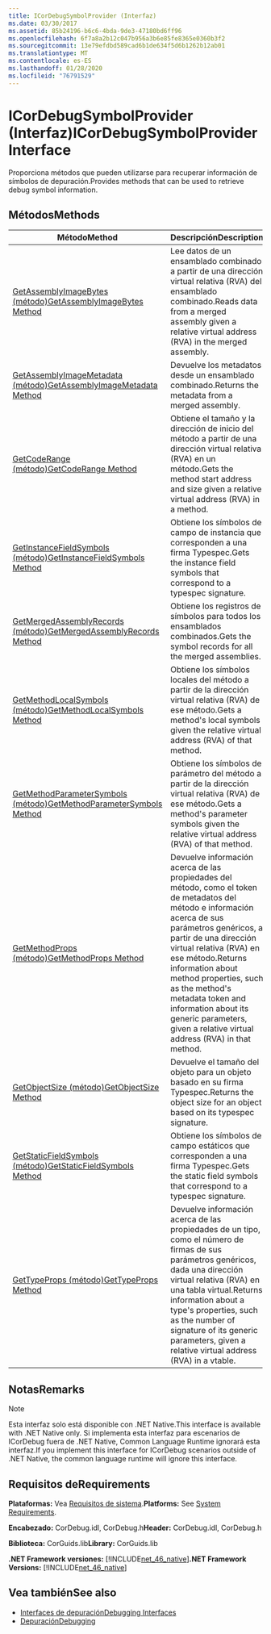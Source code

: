 ```yaml
---
title: ICorDebugSymbolProvider (Interfaz)
ms.date: 03/30/2017
ms.assetid: 85b24196-b6c6-4bda-9de3-47180bd6ff96
ms.openlocfilehash: 6f7a8a2b12c047b956a3b6e85fe8365e0360b3f2
ms.sourcegitcommit: 13e79efdbd589cad6b1de634f5d6b1262b12ab01
ms.translationtype: MT
ms.contentlocale: es-ES
ms.lasthandoff: 01/28/2020
ms.locfileid: "76791529"
---
```

# <a name="icordebugsymbolprovider-interface"></a><span data-ttu-id="e43bc-102">ICorDebugSymbolProvider (Interfaz)</span><span class="sxs-lookup"><span data-stu-id="e43bc-102">ICorDebugSymbolProvider Interface</span></span>
<span data-ttu-id="e43bc-103">Proporciona métodos que pueden utilizarse para recuperar información de símbolos de depuración.</span><span class="sxs-lookup"><span data-stu-id="e43bc-103">Provides methods that can be used to retrieve debug symbol information.</span></span>  
  
## <a name="methods"></a><span data-ttu-id="e43bc-104">Métodos</span><span class="sxs-lookup"><span data-stu-id="e43bc-104">Methods</span></span>  
  
|<span data-ttu-id="e43bc-105">Método</span><span class="sxs-lookup"><span data-stu-id="e43bc-105">Method</span></span>|<span data-ttu-id="e43bc-106">Descripción</span><span class="sxs-lookup"><span data-stu-id="e43bc-106">Description</span></span>|  
|------------|-----------------|  
|[<span data-ttu-id="e43bc-107">GetAssemblyImageBytes (método)</span><span class="sxs-lookup"><span data-stu-id="e43bc-107">GetAssemblyImageBytes Method</span></span>](icordebugsymbolprovider-getassemblyimagebytes-method.md)|<span data-ttu-id="e43bc-108">Lee datos de un ensamblado combinado a partir de una dirección virtual relativa (RVA) del ensamblado combinado.</span><span class="sxs-lookup"><span data-stu-id="e43bc-108">Reads data from a merged assembly given a relative virtual address (RVA) in the merged assembly.</span></span>|  
|[<span data-ttu-id="e43bc-109">GetAssemblyImageMetadata (método)</span><span class="sxs-lookup"><span data-stu-id="e43bc-109">GetAssemblyImageMetadata Method</span></span>](icordebugsymbolprovider-getassemblyimagemetadata-method.md)|<span data-ttu-id="e43bc-110">Devuelve los metadatos desde un ensamblado combinado.</span><span class="sxs-lookup"><span data-stu-id="e43bc-110">Returns the metadata from a merged assembly.</span></span>|  
|[<span data-ttu-id="e43bc-111">GetCodeRange (método)</span><span class="sxs-lookup"><span data-stu-id="e43bc-111">GetCodeRange Method</span></span>](icordebugsymbolprovider-getcoderange-method.md)|<span data-ttu-id="e43bc-112">Obtiene el tamaño y la dirección de inicio del método a partir de una dirección virtual relativa (RVA) en un método.</span><span class="sxs-lookup"><span data-stu-id="e43bc-112">Gets the method start address and size given a relative virtual address (RVA) in a method.</span></span>|  
|[<span data-ttu-id="e43bc-113">GetInstanceFieldSymbols (método)</span><span class="sxs-lookup"><span data-stu-id="e43bc-113">GetInstanceFieldSymbols Method</span></span>](icordebugsymbolprovider-getinstancefieldsymbols-method.md)|<span data-ttu-id="e43bc-114">Obtiene los símbolos de campo de instancia que corresponden a una firma Typespec.</span><span class="sxs-lookup"><span data-stu-id="e43bc-114">Gets the instance field symbols that correspond to a typespec signature.</span></span>|  
|[<span data-ttu-id="e43bc-115">GetMergedAssemblyRecords (método)</span><span class="sxs-lookup"><span data-stu-id="e43bc-115">GetMergedAssemblyRecords Method</span></span>](icordebugsymbolprovider-getmergedassemblyrecords-method.md)|<span data-ttu-id="e43bc-116">Obtiene los registros de símbolos para todos los ensamblados combinados.</span><span class="sxs-lookup"><span data-stu-id="e43bc-116">Gets the symbol records for all the merged assemblies.</span></span>|  
|[<span data-ttu-id="e43bc-117">GetMethodLocalSymbols (método)</span><span class="sxs-lookup"><span data-stu-id="e43bc-117">GetMethodLocalSymbols Method</span></span>](icordebugsymbolprovider-getmethodlocalsymbols-method.md)|<span data-ttu-id="e43bc-118">Obtiene los símbolos locales del método a partir de la dirección virtual relativa (RVA) de ese método.</span><span class="sxs-lookup"><span data-stu-id="e43bc-118">Gets a method's local symbols given the relative virtual address (RVA) of that method.</span></span>|  
|[<span data-ttu-id="e43bc-119">GetMethodParameterSymbols (método)</span><span class="sxs-lookup"><span data-stu-id="e43bc-119">GetMethodParameterSymbols Method</span></span>](icordebugsymbolprovider-getmethodparametersymbols-method.md)|<span data-ttu-id="e43bc-120">Obtiene los símbolos de parámetro del método a partir de la dirección virtual relativa (RVA) de ese método.</span><span class="sxs-lookup"><span data-stu-id="e43bc-120">Gets a method's parameter symbols given the relative virtual address (RVA) of that method.</span></span>|  
|[<span data-ttu-id="e43bc-121">GetMethodProps (método)</span><span class="sxs-lookup"><span data-stu-id="e43bc-121">GetMethodProps Method</span></span>](icordebugsymbolprovider-getmethodprops-method.md)|<span data-ttu-id="e43bc-122">Devuelve información acerca de las propiedades del método, como el token de metadatos del método e información acerca de sus parámetros genéricos, a partir de una dirección virtual relativa (RVA) en ese método.</span><span class="sxs-lookup"><span data-stu-id="e43bc-122">Returns information about method properties, such as the method's metadata token and information about its generic parameters, given a relative virtual address (RVA) in that method.</span></span>|  
|[<span data-ttu-id="e43bc-123">GetObjectSize (método)</span><span class="sxs-lookup"><span data-stu-id="e43bc-123">GetObjectSize Method</span></span>](icordebugsymbolprovider-getobjectsize-method.md)|<span data-ttu-id="e43bc-124">Devuelve el tamaño del objeto para un objeto basado en su firma Typespec.</span><span class="sxs-lookup"><span data-stu-id="e43bc-124">Returns the object size for an object based on its typespec signature.</span></span>|  
|[<span data-ttu-id="e43bc-125">GetStaticFieldSymbols (método)</span><span class="sxs-lookup"><span data-stu-id="e43bc-125">GetStaticFieldSymbols Method</span></span>](icordebugsymbolprovider-getstaticfieldsymbols-method.md)|<span data-ttu-id="e43bc-126">Obtiene los símbolos de campo estáticos que corresponden a una firma Typespec.</span><span class="sxs-lookup"><span data-stu-id="e43bc-126">Gets the static field symbols that correspond to a typespec signature.</span></span>|  
|[<span data-ttu-id="e43bc-127">GetTypeProps (método)</span><span class="sxs-lookup"><span data-stu-id="e43bc-127">GetTypeProps Method</span></span>](icordebugsymbolprovider-gettypeprops-method.md)|<span data-ttu-id="e43bc-128">Devuelve información acerca de las propiedades de un tipo, como el número de firmas de sus parámetros genéricos, dada una dirección virtual relativa (RVA) en una tabla virtual.</span><span class="sxs-lookup"><span data-stu-id="e43bc-128">Returns information about a type's properties, such as the number of signature of its generic parameters, given a relative virtual address (RVA) in a vtable.</span></span>|  
  
## <a name="remarks"></a><span data-ttu-id="e43bc-129">Notas</span><span class="sxs-lookup"><span data-stu-id="e43bc-129">Remarks</span></span>  
  
> [!NOTE]
> <span data-ttu-id="e43bc-130">Esta interfaz solo está disponible con .NET Native.</span><span class="sxs-lookup"><span data-stu-id="e43bc-130">This interface is available with .NET Native only.</span></span> <span data-ttu-id="e43bc-131">Si implementa esta interfaz para escenarios de ICorDebug fuera de .NET Native, Common Language Runtime ignorará esta interfaz.</span><span class="sxs-lookup"><span data-stu-id="e43bc-131">If you implement this interface for ICorDebug scenarios outside of .NET Native, the common language runtime will ignore this interface.</span></span>  
  
## <a name="requirements"></a><span data-ttu-id="e43bc-132">Requisitos de</span><span class="sxs-lookup"><span data-stu-id="e43bc-132">Requirements</span></span>  
 <span data-ttu-id="e43bc-133">**Plataformas:** Vea [Requisitos de sistema](../../../../docs/framework/get-started/system-requirements.md).</span><span class="sxs-lookup"><span data-stu-id="e43bc-133">**Platforms:** See [System Requirements](../../../../docs/framework/get-started/system-requirements.md).</span></span>  
  
 <span data-ttu-id="e43bc-134">**Encabezado:** CorDebug.idl, CorDebug.h</span><span class="sxs-lookup"><span data-stu-id="e43bc-134">**Header:** CorDebug.idl, CorDebug.h</span></span>  
  
 <span data-ttu-id="e43bc-135">**Biblioteca:** CorGuids.lib</span><span class="sxs-lookup"><span data-stu-id="e43bc-135">**Library:** CorGuids.lib</span></span>  
  
 <span data-ttu-id="e43bc-136">**.NET Framework versiones:** [!INCLUDE[net_46_native](../../../../includes/net-46-native-md.md)]</span><span class="sxs-lookup"><span data-stu-id="e43bc-136">**.NET Framework Versions:** [!INCLUDE[net_46_native](../../../../includes/net-46-native-md.md)]</span></span>  
  
## <a name="see-also"></a><span data-ttu-id="e43bc-137">Vea también</span><span class="sxs-lookup"><span data-stu-id="e43bc-137">See also</span></span>

- [<span data-ttu-id="e43bc-138">Interfaces de depuración</span><span class="sxs-lookup"><span data-stu-id="e43bc-138">Debugging Interfaces</span></span>](debugging-interfaces.md)
- [<span data-ttu-id="e43bc-139">Depuración</span><span class="sxs-lookup"><span data-stu-id="e43bc-139">Debugging</span></span>](index.md)
